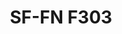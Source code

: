 ---
title: "SF-FN F303"
description: "Pernos Hexagonales"
main:
  id: 4
  content: |
    Presentamos los Pernos Hexagonales SF-FN F303 – la elección perfecta para aplicaciones de fijación de trabajo pesado. Elaborados con precisión y durabilidad en mente, estos pernos hexagonales proporcionan la fuerza y confiabilidad que necesitas para tus proyectos más duros.
  imgCard: "/imagenes/x.jpg"
  imgMain: "/imagenes/x.jpg"
  imgAlt: "Cajas de muestra de pernos hexagonales"
tabs:
  - id: "tabs-with-card-item-1"
    dataTab: "#tabs-with-card-1"
    title: "Descripción"
  - id: "tabs-with-card-item-2"
    dataTab: "#tabs-with-card-2"
    title: "Especificaciones"
  - id: "tabs-with-card-item-3"
    dataTab: "#tabs-with-card-3"
    title: "Planos"
longDescription:
  title: "Soluciones de Fijación de Trabajo Pesado"
  subTitle: |
    Los Pernos Hexagonales SF-FN F303 están diseñados para manejar los desafíos de fijación más duros con facilidad. Ya sea que estés trabajando en proyectos de construcción o maquinaria pesada, estos pernos hexagonales entregan la fuerza y confiabilidad que necesitas.
  btnTitle: "Contactar ventas para saber más"
  btnURL: "#"
descriptionList:
  - title: "Fuerza y Durabilidad"
    subTitle: "Construidos con materiales de alta calidad, estos pernos hexagonales están construidos para resistir cargas pesadas y condiciones duras."
  - title: "Ingeniería de Precisión"
    subTitle: "Diseñados con roscas cortadas con precisión y especificaciones exactas, asegurando un ajuste apretado y seguro cada vez."
  - title: "Versatilidad"
    subTitle: "Adecuados para una amplia gama de aplicaciones, desde construcción hasta maquinaria, proporcionando soluciones de fijación versátiles."
specificationsLeft:
  - title: "Material"
    subTitle: "Hechos de acero o aleación de grado premium, ofreciendo fuerza excepcional y resistencia a la corrosión."
  - title: "Diseño de Rosca"
    subTitle: "Roscas cortadas con precisión aseguran agarre óptimo y confiabilidad, incluso en ambientes de alto estrés."
  - title: "Cantidad"
    subTitle: "Cada conjunto incluye una cantidad suficiente de pernos hexagonales para abordar varios proyectos y aplicaciones."
  - title: "Tamaños"
    subTitle: "Disponible en una gama de tamaños para acomodar diferentes requisitos de proyecto, asegurando versatilidad y compatibilidad."
specificationsRight:
  - title: "Acabado"
    subTitle: "Terminados con un recubrimiento protector para mejorar la resistencia a la corrosión y extender la vida útil."
  - title: "Capacidad de Carga"
    subTitle: "Diseñados para cumplir o exceder estándares de la industria para capacidad de carga, asegurando rendimiento confiable bajo cargas pesadas."
  - title: "Certificaciones"
    subTitle: "Cumple con estándares y certificaciones relevantes de la industria, garantizando calidad y confiabilidad."
  - title: "Aplicaciones"
    subTitle: "Ideal para uso en construcción, maquinaria, automotriz y otras aplicaciones de trabajo pesado que demandan fijación fuerte y confiable."
blueprints:
  first: "/imagenes/x.jpg"
  second: "/imagenes/x.jpg"
---